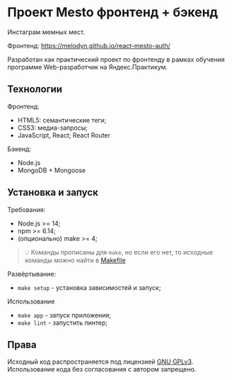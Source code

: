 # Проект Mesto фронтенд + бэкенд

Инстаграм мемных мест.

Фронтенд: https://melodyn.github.io/react-mesto-auth/

Разработан как практический проект по фронтенду в рамках обучения программе Web-разработчик на Яндекс.Практикум.

## Технологии

Фронтенд:
* HTML5: семантические теги;
* CSS3: медиа-запросы;
* JavaScript, React; React Router

Бэкенд:
* Node.js
* MongoDB + Mongoose

## Установка и запуск

Требования:

* Node.js >= 14;
* npm >= 6.14;
* (опционально) make >= 4;

> 💡 Команды прописаны для `make`, но если его нет, то исходные команды можно найти в [Makefile](./Makefile)

Развёртывание:

* `make setup` - установка зависимостей и запуск;

Использование

* `make app` - запуск приложения;
* `make lint` - запустить линтер;

## Права

Исходный код распространяется под лицензией [GNU GPLv3](./LICENSE.txt). Использование кода без согласования с автором
запрещено.
